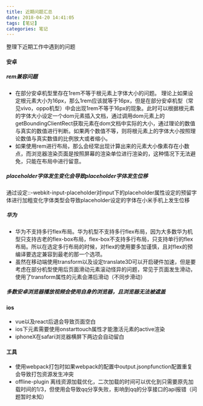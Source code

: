 ```yaml
---
title: 近期问题汇总
date: 2018-04-20 14:41:05
tags: [笔记]
categories: 笔记
---
```

整理下近期工作中遇到的问题
#### 安卓
##### rem兼容问题
- 在部分安卓机型里存在1rem不等于根元素上字体大小的问题。
理论上如果设定根元素大小为16px，那么1rem应该就等于16px，但是在部分安卓机型（常见vivo，oppo机型）中会出现1rem不等于16px的现象。此时可以根据根元素的字体大小设定一个dom元素插入文档，通过调用dom元素上的getBoundingClientRect获取元素在dom文档中实际的大小，通过理论的数值与真实的数值进行判断。如果两个数值不等，则将根元素上的字体大小按照理论数值与真实数值的比例放大或者缩小。
- 如果使用rem进行布局，那么会经常出现计算出来的元素大小像素存在小数点，而浏览器渲染页面是按照屏幕的渲染单位进行渲染的，这种情况下无法避免，只能在布局中进行留意。

##### placeholder字体发生变化会导致placeholder字体发生位移
通过设定::-webkit-input-placeholder对input下的placeholder属性设定的预留字体进行加粗变化字体类型会导致placeholder设定的字体在小米手机上发生位移

##### 华为
- 华为不支持多行flex布局。华为机型不支持多行flex布局，因为大多数华为机型只支持古老的flex-box布局，flex-box不支持多行布局，只支持单行的flex布局。所以在选定多行布局的时候，对flex的使用要多加谨慎，且对flex的预编译要选定兼容到最老的那一个选项。
- 虽然在移动端使用transform以及设定translate3D可以开启硬件加速，但是要考虑在部分机型使用后页面滑动元素滚动怪异的问题，常见于页面发生滑动，使用了transform属性的元素会滞后滑动（不同步滑动）
##### 多数安卓浏览器播放视频会使用自身的浏览器，且浏览器无法被遮盖

#### ios
- vue以及react后退会导致页面空白
- ios下元素需要使用onstarttouch属性才能激活元素的active渲染
- iphoneX在safari浏览器横屏下两边会自动留白
#### 工具
- 使用webpack打包时如果webpack的配置中output.jsonpfunction配置重复会导致打包资源发生冲突
- offline-plugin 离线资源加载优化，二次加载的时间可以优化到只需要原先加载时间的1/3，但使用会导致qq分享失败，影响到qq的分享接口的api报错（问题暂时未知）
